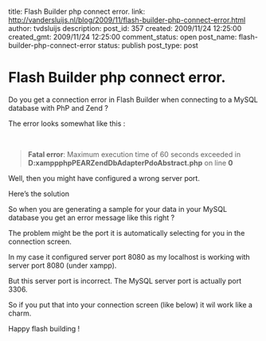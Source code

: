 title: Flash Builder php connect error.
link: http://vandersluijs.nl/blog/2009/11/flash-builder-php-connect-error.html
author: tvdsluijs
description: 
post_id: 357
created: 2009/11/24 12:25:00
created_gmt: 2009/11/24 12:25:00
comment_status: open
post_name: flash-builder-php-connect-error
status: publish
post_type: post

# Flash Builder php connect error.

Do you get a connection error in Flash Builder when connecting to a MySQL database with PhP and Zend ?  
  
The error looks somewhat like this :  
  
   


> **Fatal error**: Maximum execution time of 60 seconds exceeded in **D:xamppphpPEARZendDbAdapterPdoAbstract.php** on line **0**

  
Well, then you might have configured a wrong server port.  
  
Here’s the solution  
  
  
  
So when you are generating a sample for your data in your MySQL database you get an error message like this right ?  
  
The problem might be the port it is automatically selecting for you in the connection screen.  
  
In my case it configured server port 8080 as my localhost is working with server port 8080 (under xampp).  
  
But this server port is incorrect. The MySQL server port is actually port 3306.  
  
So if you put that into your connection screen (like below) it wil work like a charm.  
  
Happy flash building !
